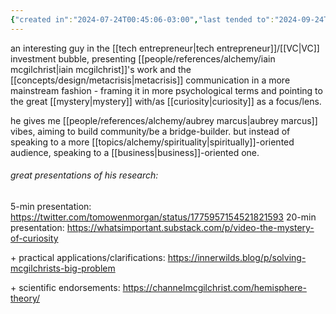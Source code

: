 ```yaml
---
{"created in":"2024-07-24T00:45:06-03:00","last tended to":"2024-09-24T16:17:40-03:00","tags":["person","metacrisis","research","communication","memetics","🌱"],"dg-publish":true,"notestage":["🌱"],"permalink":"/people/references/architect-design/tom-morgan/","dgPassFrontmatter":true,"created":"2024-07-24T00:45:06.544-03:00","updated":"2024-09-24T16:17:41.594-03:00"}
---
```


an interesting guy in the [[tech entrepreneur\|tech entrepreneur]]/[[VC\|VC]] investment bubble, presenting [[people/references/alchemy/iain mcgilchrist\|iain mcgilchrist]]'s work and the [[concepts/design/metacrisis\|metacrisis]] communication in a more mainstream fashion - framing it in more psychological terms and pointing to the great [[mystery\|mystery]] with/as [[curiosity\|curiosity]] as a focus/lens.

he gives me [[people/references/alchemy/aubrey marcus\|aubrey marcus]] vibes, aiming to build community/be a bridge-builder. but instead of speaking to a more [[topics/alchemy/spirituality\|spiritually]]-oriented audience, speaking to a [[business\|business]]-oriented one.

###### great presentations of his research:

5-min presentation: https://twitter.com/tomowenmorgan/status/1775957154521821593
20-min presentation: https://whatsimportant.substack.com/p/video-the-mystery-of-curiosity

\+ practical applications/clarifications: https://innerwilds.blog/p/solving-mcgilchrists-big-problem

\+ scientific endorsements: https://channelmcgilchrist.com/hemisphere-theory/
